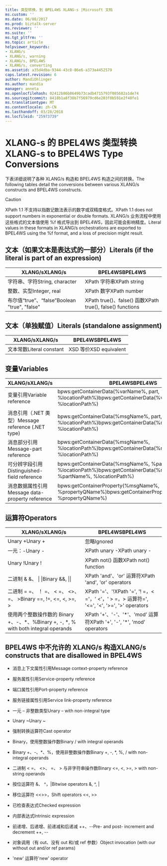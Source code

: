 ```yaml
---
title: 类型转换，到 BPEL4WS XLANG-s |Microsoft 文档
ms.custom: ''
ms.date: 06/08/2017
ms.prod: biztalk-server
ms.reviewer: ''
ms.suite: ''
ms.tgt_pltfrm: ''
ms.topic: article
helpviewer_keywords:
- XLANG/s
- XLANG/s, warning
- XLANG/s, BPEL4WS
- XLANG/s, converting
ms.assetid: a35d4dba-9344-43c8-86e6-a373a4452579
caps.latest.revision: 6
author: MandiOhlinger
ms.author: mandia
manager: anneta
ms.openlocfilehash: 02412b86b8649b73cadb4715793f085682a1de74
ms.sourcegitcommit: 8418b1a8f38b7f56979cd6e203f0b591e2f40fe1
ms.translationtype: MT
ms.contentlocale: zh-CN
ms.lasthandoff: 03/28/2018
ms.locfileid: "25973739"
---
```

# <a name="xlang-s-to-bpel4ws-type-conversions"></a><span data-ttu-id="e2f6c-102">XLANG-s 的 BPEL4WS 类型转换</span><span class="sxs-lookup"><span data-stu-id="e2f6c-102">XLANG-s to BPEL4WS Type Conversions</span></span>
<span data-ttu-id="e2f6c-103">下表详细说明了各种 XLANG/s 构造和 BPEL4WS 构造之间的转换。</span><span class="sxs-lookup"><span data-stu-id="e2f6c-103">The following tables detail the conversions between various XLANG/s constructs and BPEL4WS constructs.</span></span>  
  
> [!CAUTION]
>  <span data-ttu-id="e2f6c-104">XPath 1.1 不支持以指数记数法表示的数字或双精度格式。</span><span class="sxs-lookup"><span data-stu-id="e2f6c-104">XPath 1.1 does not support numbers in exponential or double formats.</span></span> <span data-ttu-id="e2f6c-105">XLANG/s 业务流程中使用这些格式的文本值使用 %f 格式导出到 BPEL4WS，因此可能会影响精度。</span><span class="sxs-lookup"><span data-stu-id="e2f6c-105">Literal values in these formats in XLANG/s orchestrations are exported to BPEL4WS using the %f format, and a loss of precision might result.</span></span>  
  
## <a name="literals-if-the-literal-is-part-of-an-expression"></a><span data-ttu-id="e2f6c-106">文本（如果文本是表达式的一部分）</span><span class="sxs-lookup"><span data-stu-id="e2f6c-106">Literals (if the literal is part of an expression)</span></span>  
  
|<span data-ttu-id="e2f6c-107">XLANG/s</span><span class="sxs-lookup"><span data-stu-id="e2f6c-107">XLANG/s</span></span>|<span data-ttu-id="e2f6c-108">BPEL4WS</span><span class="sxs-lookup"><span data-stu-id="e2f6c-108">BPEL4WS</span></span>|  
|--------------|-------------|  
|<span data-ttu-id="e2f6c-109">字符串、字符</span><span class="sxs-lookup"><span data-stu-id="e2f6c-109">String, character</span></span>|<span data-ttu-id="e2f6c-110">XPath 字符串</span><span class="sxs-lookup"><span data-stu-id="e2f6c-110">XPath string</span></span>|  
|<span data-ttu-id="e2f6c-111">整数、实型</span><span class="sxs-lookup"><span data-stu-id="e2f6c-111">Integer, real</span></span>|<span data-ttu-id="e2f6c-112">XPath 数字</span><span class="sxs-lookup"><span data-stu-id="e2f6c-112">XPath number</span></span>|  
|<span data-ttu-id="e2f6c-113">布尔值“true”、“false”</span><span class="sxs-lookup"><span data-stu-id="e2f6c-113">Boolean "true", "false"</span></span>|<span data-ttu-id="e2f6c-114">XPath true()、false() 函数</span><span class="sxs-lookup"><span data-stu-id="e2f6c-114">XPath true(), false() functions</span></span>|  
  
## <a name="literals-standalone-assignment"></a><span data-ttu-id="e2f6c-115">文本（单独赋值）</span><span class="sxs-lookup"><span data-stu-id="e2f6c-115">Literals (standalone assignment)</span></span>  
  
|<span data-ttu-id="e2f6c-116">XLANG/s</span><span class="sxs-lookup"><span data-stu-id="e2f6c-116">XLANG/s</span></span>|<span data-ttu-id="e2f6c-117">BPEL4WS</span><span class="sxs-lookup"><span data-stu-id="e2f6c-117">BPEL4WS</span></span>|  
|--------------|-------------|  
|<span data-ttu-id="e2f6c-118">文本常数</span><span class="sxs-lookup"><span data-stu-id="e2f6c-118">Literal constant</span></span>|<span data-ttu-id="e2f6c-119">XSD 等价</span><span class="sxs-lookup"><span data-stu-id="e2f6c-119">XSD equivalent</span></span>|  
  
## <a name="variables"></a><span data-ttu-id="e2f6c-120">变量</span><span class="sxs-lookup"><span data-stu-id="e2f6c-120">Variables</span></span>  
  
|<span data-ttu-id="e2f6c-121">XLANG/s</span><span class="sxs-lookup"><span data-stu-id="e2f6c-121">XLANG/s</span></span>|<span data-ttu-id="e2f6c-122">BPEL4WS</span><span class="sxs-lookup"><span data-stu-id="e2f6c-122">BPEL4WS</span></span>|  
|--------------|-------------|  
|<span data-ttu-id="e2f6c-123">变量引用</span><span class="sxs-lookup"><span data-stu-id="e2f6c-123">Variable reference</span></span>|<span data-ttu-id="e2f6c-124">bpws:getContainerData(%varName%,  part, %locationPath%)</span><span class="sxs-lookup"><span data-stu-id="e2f6c-124">bpws:getContainerData(%varName%,  part, %locationPath%)</span></span>|  
|<span data-ttu-id="e2f6c-125">消息引用（.NET 类型）</span><span class="sxs-lookup"><span data-stu-id="e2f6c-125">Message reference (.NET type)</span></span>|<span data-ttu-id="e2f6c-126">bpws:getContainerData(%msgName%, part, %locationPath%)</span><span class="sxs-lookup"><span data-stu-id="e2f6c-126">bpws:getContainerData(%msgName%, part, %locationPath%)</span></span>|  
|<span data-ttu-id="e2f6c-127">消息部分引用</span><span class="sxs-lookup"><span data-stu-id="e2f6c-127">Message-part reference</span></span>|<span data-ttu-id="e2f6c-128">bpws:getContainerData(%msgName%, %locationPath%)</span><span class="sxs-lookup"><span data-stu-id="e2f6c-128">bpws:getContainerData(%msgName%, %locationPath%)</span></span>|  
|<span data-ttu-id="e2f6c-129">可分辨字段引用</span><span class="sxs-lookup"><span data-stu-id="e2f6c-129">Distinguished-field reference</span></span>|<span data-ttu-id="e2f6c-130">bpws:getContainerData(%msgName%, %partName%, %locationPath%)</span><span class="sxs-lookup"><span data-stu-id="e2f6c-130">bpws:getContainerData(%msgName%, %partName%, %locationPath%)</span></span>|  
|<span data-ttu-id="e2f6c-131">消息数据属性引用</span><span class="sxs-lookup"><span data-stu-id="e2f6c-131">Message data-property reference</span></span>|<span data-ttu-id="e2f6c-132">bpws:getContainerProperty(%msgName%, %propertyQName%)</span><span class="sxs-lookup"><span data-stu-id="e2f6c-132">bpws:getContainerProperty(%msgName%, %propertyQName%)</span></span>|  
  
## <a name="operators"></a><span data-ttu-id="e2f6c-133">运算符</span><span class="sxs-lookup"><span data-stu-id="e2f6c-133">Operators</span></span>  
  
|<span data-ttu-id="e2f6c-134">XLANG/s</span><span class="sxs-lookup"><span data-stu-id="e2f6c-134">XLANG/s</span></span>|<span data-ttu-id="e2f6c-135">BPEL4WS</span><span class="sxs-lookup"><span data-stu-id="e2f6c-135">BPEL4WS</span></span>|  
|--------------|-------------|  
|<span data-ttu-id="e2f6c-136">Unary +</span><span class="sxs-lookup"><span data-stu-id="e2f6c-136">Unary +</span></span>|<span data-ttu-id="e2f6c-137">忽略</span><span class="sxs-lookup"><span data-stu-id="e2f6c-137">Ignored</span></span>|  
|<span data-ttu-id="e2f6c-138">一元：-</span><span class="sxs-lookup"><span data-stu-id="e2f6c-138">Unary -</span></span>|<span data-ttu-id="e2f6c-139">XPath unary -</span><span class="sxs-lookup"><span data-stu-id="e2f6c-139">XPath unary -</span></span>|  
|<span data-ttu-id="e2f6c-140">Unary !</span><span class="sxs-lookup"><span data-stu-id="e2f6c-140">Unary !</span></span>|<span data-ttu-id="e2f6c-141">XPath not() 函数</span><span class="sxs-lookup"><span data-stu-id="e2f6c-141">XPath not() function</span></span>|  
|<span data-ttu-id="e2f6c-142">二进制 & &、 &#124; &#124;</span><span class="sxs-lookup"><span data-stu-id="e2f6c-142">Binary &&, &#124;&#124;</span></span>|<span data-ttu-id="e2f6c-143">XPath 'and'、'or' 运算符</span><span class="sxs-lookup"><span data-stu-id="e2f6c-143">XPath 'and', 'or' operators</span></span>|  
|<span data-ttu-id="e2f6c-144">二进制 = =、 ！ =、 < =、 <>、 =、 ></span><span class="sxs-lookup"><span data-stu-id="e2f6c-144">Binary ==, !=, <=, <, >=, ></span></span>|<span data-ttu-id="e2f6c-145">XPath '='、'!</span><span class="sxs-lookup"><span data-stu-id="e2f6c-145">XPath '=', '!</span></span> <span data-ttu-id="e2f6c-146">=，< ='，' <'，' > =，> 运算符</span><span class="sxs-lookup"><span data-stu-id="e2f6c-146">=', '<=', '<', '>=', '>' operators</span></span>|  
|<span data-ttu-id="e2f6c-147">使用两个整数操作数的 Binary +、-、\*、%</span><span class="sxs-lookup"><span data-stu-id="e2f6c-147">Binary +, -, \*, % with both integral operands</span></span>|<span data-ttu-id="e2f6c-148">XPath '+'、'-'、'\*'、'mod' 运算符</span><span class="sxs-lookup"><span data-stu-id="e2f6c-148">XPath '+', '-', '\*', 'mod' operators</span></span>|  
  
## <a name="xlangs-constructs-that-are-disallowed-in-bpel4ws"></a><span data-ttu-id="e2f6c-149">BPEL4WS 中不允许的 XLANG/s 构造</span><span class="sxs-lookup"><span data-stu-id="e2f6c-149">XLANG/s constructs that are disallowed in BPEL4WS</span></span>  
  
-   <span data-ttu-id="e2f6c-150">消息上下文属性引用</span><span class="sxs-lookup"><span data-stu-id="e2f6c-150">Message context-property reference</span></span>  
  
-   <span data-ttu-id="e2f6c-151">服务属性引用</span><span class="sxs-lookup"><span data-stu-id="e2f6c-151">Service-property reference</span></span>  
  
-   <span data-ttu-id="e2f6c-152">端口属性引用</span><span class="sxs-lookup"><span data-stu-id="e2f6c-152">Port-property reference</span></span>  
  
-   <span data-ttu-id="e2f6c-153">服务链接属性引用</span><span class="sxs-lookup"><span data-stu-id="e2f6c-153">Service link-property reference</span></span>  
  
-   <span data-ttu-id="e2f6c-154">一元 – 非整数类型</span><span class="sxs-lookup"><span data-stu-id="e2f6c-154">Unary – with non-integral type</span></span>  
  
-   <span data-ttu-id="e2f6c-155">Unary ~</span><span class="sxs-lookup"><span data-stu-id="e2f6c-155">Unary ~</span></span>  
  
-   <span data-ttu-id="e2f6c-156">强制转换运算符</span><span class="sxs-lookup"><span data-stu-id="e2f6c-156">Cast operator</span></span>  
  
-   <span data-ttu-id="e2f6c-157">Binary，使用整数操作数</span><span class="sxs-lookup"><span data-stu-id="e2f6c-157">Binary / with integral operands</span></span>  
  
-   <span data-ttu-id="e2f6c-158">Binary +、-、\*、%，使用非整数操作数</span><span class="sxs-lookup"><span data-stu-id="e2f6c-158">Binary +, -, \*, %, / with non-integral operands</span></span>  
  
-   <span data-ttu-id="e2f6c-159">二进制 < =、 <>、 =、 > 与非字符串操作数</span><span class="sxs-lookup"><span data-stu-id="e2f6c-159">Binary <=, <, >=, > with non-string operands</span></span>  
  
-   <span data-ttu-id="e2f6c-160">按位运算符 &、 ^，&#124;</span><span class="sxs-lookup"><span data-stu-id="e2f6c-160">Bitwise operators &, ^, &#124;</span></span>  
  
-   <span data-ttu-id="e2f6c-161">移位运算符 <<>>，</span><span class="sxs-lookup"><span data-stu-id="e2f6c-161">Shift operators <<, >></span></span>  
  
-   <span data-ttu-id="e2f6c-162">已检查表达式</span><span class="sxs-lookup"><span data-stu-id="e2f6c-162">Checked expression</span></span>  
  
-   <span data-ttu-id="e2f6c-163">内部表达式</span><span class="sxs-lookup"><span data-stu-id="e2f6c-163">Intrinsic expression</span></span>  
  
-   <span data-ttu-id="e2f6c-164">前递增、后递增、前递减和后递减 ++、--</span><span class="sxs-lookup"><span data-stu-id="e2f6c-164">Pre- and post- increment and decrement ++, --</span></span>  
  
-   <span data-ttu-id="e2f6c-165">对象调用（有 out、没有 out 和/或 ref 参数）</span><span class="sxs-lookup"><span data-stu-id="e2f6c-165">Object invocation (with our without out and/or ref params)</span></span>  
  
-   <span data-ttu-id="e2f6c-166">'new' 运算符</span><span class="sxs-lookup"><span data-stu-id="e2f6c-166">'new' operator</span></span>